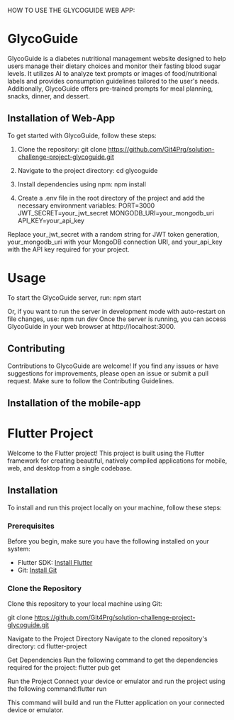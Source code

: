 HOW TO USE THE GLYCOGUIDE WEB APP:
  # GlycoGuide
  GlycoGuide is a diabetes nutritional management website designed to help users manage their dietary choices and monitor their fasting blood sugar levels. It utilizes AI to analyze text prompts or images of 
  food/nutritional labels and provides consumption guidelines tailored to the user's needs. Additionally, GlycoGuide offers pre-trained prompts for meal planning, snacks, dinner, and dessert.

  ## Installation of Web-App

  To get started with GlycoGuide, follow these steps:

  1. Clone the repository:
   git clone https://github.com/Git4Prg/solution-challenge-project-glycoguide.git

  2. Navigate to the project directory:  cd glycoguide
  3. Install dependencies using npm: npm install
  4. Create a .env file in the root directory of the project and add the necessary environment variables: PORT=3000
        JWT_SECRET=your_jwt_secret
        MONGODB_URI=your_mongodb_uri
        API_KEY=your_api_key
     
  Replace your_jwt_secret with a random string for JWT token generation, your_mongodb_uri with your MongoDB connection URI, and your_api_key with the API key required for your project.

  # Usage
  To start the GlycoGuide server, run: npm start

  Or, if you want to run the server in development mode with auto-restart on file changes, use: npm run dev
  Once the server is running, you can access GlycoGuide in your web browser at http://localhost:3000.

  ## Contributing
  Contributions to GlycoGuide are welcome! If you find any issues or have suggestions for improvements, please open an issue or submit a pull request. Make sure to follow the Contributing Guidelines.



  ## Installation of the mobile-app

  # Flutter Project

  Welcome to the Flutter project! This project is built using the Flutter framework for creating beautiful, natively compiled applications for mobile, web, and desktop from a single codebase.

  ## Installation

  To install and run this project locally on your machine, follow these steps:

  ### Prerequisites

  Before you begin, make sure you have the following installed on your system:

  - Flutter SDK: [Install Flutter](https://flutter.dev/docs/get-started/install)
  - Git: [Install Git](https://git-scm.com/book/en/v2/Getting-Started-Installing-Git)

  ### Clone the Repository

  Clone this repository to your local machine using Git:

  git clone https://github.com/Git4Prg/solution-challenge-project-glycoguide.git

  Navigate to the Project Directory
Navigate to the cloned repository's directory: cd flutter-project

Get Dependencies
Run the following command to get the dependencies required for the project: flutter pub get

Run the Project
Connect your device or emulator and run the project using the following command:flutter run

This command will build and run the Flutter application on your connected device or emulator.

    
